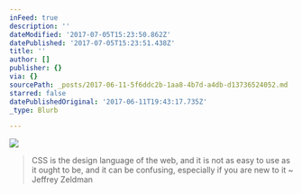 ```yaml
---
inFeed: true
description: ''
dateModified: '2017-07-05T15:23:50.862Z'
datePublished: '2017-07-05T15:23:51.438Z'
title: ''
author: []
publisher: {}
via: {}
sourcePath: _posts/2017-06-11-5f6ddc2b-1aa8-4b7d-a4db-d13736524052.md
starred: false
datePublishedOriginal: '2017-06-11T19:43:17.735Z'
_type: Blurb

---
```

![](https://the-grid-user-content.s3-us-west-2.amazonaws.com/79c0e9d0-92a4-4e76-afcc-1826fd0dcb49.jpg)

> CSS is the design language of the web, and it is not as easy to use as it ought to be, and it can be confusing, especially if you are new to it ~ Jeffrey Zeldman